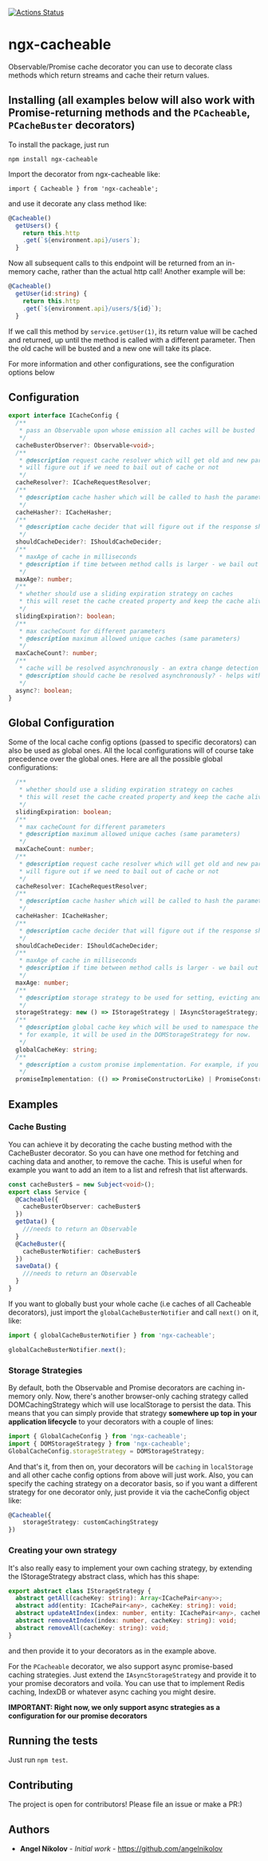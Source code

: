 
[![Actions Status](https://github.com/angelnikolov/ngx-cacheable/workflows/test/badge.svg)](https://github.com/angelnikolov/ngx-cacheable/actions)

# ngx-cacheable

Observable/Promise cache decorator you can use to decorate class methods which return streams and cache their return values.


## Installing (all examples below will also work with Promise-returning methods and the `PCacheable`, `PCacheBuster` decorators)
To install the package, just run

```
npm install ngx-cacheable
```
Import the decorator from ngx-cacheable like:
```
import { Cacheable } from 'ngx-cacheable';
```
and use it decorate any class method like:
```ts
@Cacheable()
  getUsers() {
    return this.http
    .get(`${environment.api}/users`);
  }
```
Now all subsequent calls to this endpoint will be returned from an in-memory cache, rather than the actual http call!
Another example will be:

```ts
@Cacheable()
  getUser(id:string) {
    return this.http
    .get(`${environment.api}/users/${id}`);
  }
```
If we call this method by `service.getUser(1)`, its return value will be cached and returned, up until the method is called with a different parameter. Then the old cache will be busted and a new one will take its place.

For more information and other configurations, see the configuration options below

## Configuration
```ts
export interface ICacheConfig {
  /**
   * pass an Observable upon whose emission all caches will be busted
   */
  cacheBusterObserver?: Observable<void>;
  /**
   * @description request cache resolver which will get old and new paramaters passed to and based on those
   * will figure out if we need to bail out of cache or not
   */
  cacheResolver?: ICacheRequestResolver;
  /**
   * @description cache hasher which will be called to hash the parameters into a cache key
   */
  cacheHasher?: ICacheHasher;
  /**
   * @description cache decider that will figure out if the response should be cached or not, based on it
   */
  shouldCacheDecider?: IShouldCacheDecider;
  /**
   * maxAge of cache in milliseconds
   * @description if time between method calls is larger - we bail out of cache
   */
  maxAge?: number;
  /**
   * whether should use a sliding expiration strategy on caches
   * this will reset the cache created property and keep the cache alive for @param maxAge milliseconds more
   */
  slidingExpiration?: boolean;
  /**
   * max cacheCount for different parameters
   * @description maximum allowed unique caches (same parameters)
   */
  maxCacheCount?: number;
  /**
   * cache will be resolved asynchronously - an extra change detection pass will be made by
   * @description should cache be resolved asynchronously? - helps with declarative forms and two-way databinding via ngModel
   */
  async?: boolean;
}
```

## Global Configuration
Some of the local cache config options (passed to specific decorators) can also be used as global ones. All the local configurations will of course take precedence over the global ones.
Here are all the possible global configurations:
```ts
  /**
   * whether should use a sliding expiration strategy on caches
   * this will reset the cache created property and keep the cache alive for @param maxAge milliseconds more
   */
  slidingExpiration: boolean;
  /**
   * max cacheCount for different parameters
   * @description maximum allowed unique caches (same parameters)
   */
  maxCacheCount: number;
  /**
   * @description request cache resolver which will get old and new paramaters passed to and based on those
   * will figure out if we need to bail out of cache or not
   */
  cacheResolver: ICacheRequestResolver;
  /**
   * @description cache hasher which will be called to hash the parameters into a cache key
   */
  cacheHasher: ICacheHasher;
  /**
   * @description cache decider that will figure out if the response should be cached or not, based on it
   */
  shouldCacheDecider: IShouldCacheDecider;
  /**
   * maxAge of cache in milliseconds
   * @description if time between method calls is larger - we bail out of cache
   */
  maxAge: number;
  /**
   * @description storage strategy to be used for setting, evicting and updating cache.
   */
  storageStrategy: new () => IStorageStrategy | IAsyncStorageStrategy;
  /**
   * @description global cache key which will be used to namespace the cache.
   * for example, it will be used in the DOMStorageStrategy for now.
   */
  globalCacheKey: string;
  /**
   * @description a custom promise implementation. For example, if you use angularjs, you might like to provide $q's promise here change detection still works properly.
   */
  promiseImplementation: (() => PromiseConstructorLike) | PromiseConstructorLike;
```

## Examples
### Cache Busting
You can achieve it by decorating the cache busting method with the CacheBuster decorator. So you can have one method for fetching and caching data and another, to remove the cache. This is useful when for example you want to add an item to a list and refresh that list afterwards.
```ts
const cacheBuster$ = new Subject<void>();
export class Service {
  @Cacheable({
    cacheBusterObserver: cacheBuster$
  })
  getData() {
    ///needs to return an Observable
  }
  @CacheBuster({
    cacheBusterNotifier: cacheBuster$
  })
  saveData() {
    ///needs to return an Observable
  }
}
```

If you want to globally bust your whole cache (i.e caches of all Cacheable decorators), just import the `globalCacheBusterNotifier` and call `next()` on it, like:
```typescript
import { globalCacheBusterNotifier } from 'ngx-cacheable';

globalCacheBusterNotifier.next();
``` 

### Storage Strategies
By default, both the Observable and Promise decorators are caching in-memory only. Now, there's another browser-only caching strategy called DOMCachingStrategy which will use localStorage to persist the data. This means that you can simply provide that strategy **somewhere up top in your application lifecycle** to your decorators with a couple of lines:
```ts
import { GlobalCacheConfig } from 'ngx-cacheable'; 
import { DOMStorageStrategy } from 'ngx-cacheable'; 
GlobalCacheConfig.storageStrategy = DOMStorageStrategy;
```
And that's it, from then on, your decorators will be `caching` in `localStorage` and all other cache config options from above will just work.
Also, you can specify the caching strategy on a decorator basis, so if you want a different strategy for one decorator only, just provide it via the cacheConfig object like:
```ts
@Cacheable({
    storageStrategy: customCachingStrategy
})
```

### Creating your own strategy
It's also really easy to implement your own caching strategy, by extending the IStorageStrategy abstract class, which has this shape:
```ts
export abstract class IStorageStrategy {
  abstract getAll(cacheKey: string): Array<ICachePair<any>>;
  abstract add(entity: ICachePair<any>, cacheKey: string): void;
  abstract updateAtIndex(index: number, entity: ICachePair<any>, cacheKey: string): void;
  abstract removeAtIndex(index: number, cacheKey: string): void;
  abstract removeAll(cacheKey: string): void;
}
```

and then provide it to your decorators as in the example above.

For the `PCacheable` decorator, we also support async promise-based caching strategies. Just extend the `IAsyncStorageStrategy` and provide it to your promise decorators and voila. You can use that to implement Redis caching, IndexDB or whatever async caching you might desire.

**IMPORTANT: Right now, we only support async strategies as a configuration for our promise decorators**
## Running the tests

Just run `npm test`.

## Contributing

The project is open for contributors! Please file an issue or make a PR:)

## Authors

* **Angel Nikolov** - *Initial work* - https://github.com/angelnikolov

